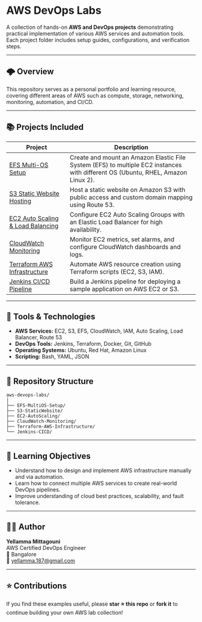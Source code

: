 # AWS DevOps Labs

A collection of hands-on **AWS and DevOps projects** demonstrating practical implementation of various AWS services and automation tools.  
Each project folder includes setup guides, configurations, and verification steps.

---

## 🌩️ Overview

This repository serves as a personal portfolio and learning resource, covering different areas of AWS such as compute, storage, networking, monitoring, automation, and CI/CD.

---

## 📚 Projects Included

| Project | Description |
|----------|--------------|
| [EFS Multi-OS Setup](./EFS-MultiOS-Setup) | Create and mount an Amazon Elastic File System (EFS) to multiple EC2 instances with different OS (Ubuntu, RHEL, Amazon Linux 2). |
| [S3 Static Website Hosting](./S3-StaticWebsite) | Host a static website on Amazon S3 with public access and custom domain mapping using Route 53. |
| [EC2 Auto Scaling & Load Balancing](./EC2-AutoScaling) | Configure EC2 Auto Scaling Groups with an Elastic Load Balancer for high availability. |
| [CloudWatch Monitoring](./CloudWatch-Monitoring) | Monitor EC2 metrics, set alarms, and configure CloudWatch dashboards and logs. |
| [Terraform AWS Infrastructure](./Terraform-AWS-Infrastructure) | Automate AWS resource creation using Terraform scripts (EC2, S3, IAM). |
| [Jenkins CI/CD Pipeline](./Jenkins-CICD) | Build a Jenkins pipeline for deploying a sample application on AWS EC2 or S3. |

---

## 🧰 Tools & Technologies

- **AWS Services:** EC2, S3, EFS, CloudWatch, IAM, Auto Scaling, Load Balancer, Route 53  
- **DevOps Tools:** Jenkins, Terraform, Docker, Git, GitHub  
- **Operating Systems:** Ubuntu, Red Hat, Amazon Linux  
- **Scripting:** Bash, YAML, JSON

---

## 📁 Repository Structure

```
aws-devops-labs/
│
├── EFS-MultiOS-Setup/
├── S3-StaticWebsite/
├── EC2-AutoScaling/
├── CloudWatch-Monitoring/
├── Terraform-AWS-Infrastructure/
└── Jenkins-CICD/
```

---

## 🧠 Learning Objectives

- Understand how to design and implement AWS infrastructure manually and via automation.
- Learn how to connect multiple AWS services to create real-world DevOps pipelines.
- Improve understanding of cloud best practices, scalability, and fault tolerance.

---

## 👩‍💻 Author

**Yellamma Mittagouni**  
AWS Certified DevOps Engineer  
📍 Bangalore  
📧 [yellamma.187@gmail.com](mailto:yellamma.187@gmail.com)

---

## ⭐ Contributions

If you find these examples useful, please **star ⭐ this repo** or **fork it** to continue building your own AWS lab collection!
